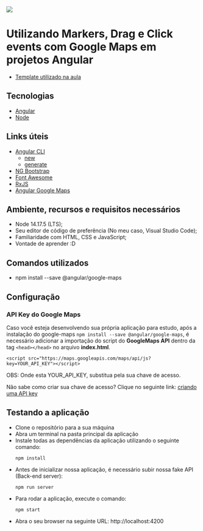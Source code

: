 <img src="https://storage.googleapis.com/golden-wind/experts-club/capa-github.svg" />

# Utilizando Markers, Drag e Click events com Google Maps em projetos Angular

- [Template utilizado na aula](https://github.com/rocketseat-experts-club/angular-google-maps-2021-10-14/tree/template)

## Tecnologias

- [Angular](https://angular.io/)
- [Node](https://nodejs.org/en/)

## Links úteis

- [Angular CLI](https://angular.io/cli)
    - [new](https://angular.io/cli/new)
    - [generate](https://angular.io/cli/generate)
- [NG Bootstrap](https://ng-bootstrap.github.io/#/home)
- [Font Awesome](https://fontawesome.com)
- [RxJS](https://rxjs.dev/guide/operators#creation-operators)
- [Angular Google Maps](https://github.com/angular/components/tree/master/src/google-maps#readme)

## Ambiente, recursos e requisitos necessários

- Node 14.17.5 (LTS);
- Seu editor de código de preferência (No meu caso, Visual Studio Code);
- Familiaridade com HTML, CSS e JavaScript;
- Vontade de aprender :D

## Comandos utilizados
- npm install --save @angular/google-maps

## Configuração

### API Key do Google Maps
Caso você esteja desenvolvendo sua própria aplicação para estudo, após a instalação do google-maps ```npm install --save @angular/google-maps```, é necessário adicionar a importação do script do **GoogleMaps API** dentro da tag ```<head></head>``` no arquivo **index.html**.

```
<script src="https://maps.googleapis.com/maps/api/js?key=YOUR_API_KEY"></script>
```

OBS: Onde esta YOUR_API_KEY, substitua pela sua chave de acesso.

Não sabe como criar sua chave de acesso? Clique no seguinte link: [criando uma API key](https://developers.google.com/maps/documentation/javascript/adding-a-google-map#step_3_get_an_api_key)

## Testando a aplicação
- Clone o repositório para a sua máquina
- Abra um terminal na pasta principal da aplicação
- Instale todas as dependências da aplicação utilizando o seguinte comando:
    ```
    npm install
    ```
- Antes de inicializar nossa aplicação, é necessário subir nossa fake API (Back-end server):
    ```
    npm run server
    ```
- Para rodar a aplicação, execute o comando:
    ```
    npm start
    ```
- Abra o seu browser na seguinte URL: http://localhost:4200
